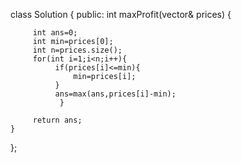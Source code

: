 class Solution {
public:
    int maxProfit(vector<int>& prices) {

    
         int ans=0;
         int min=prices[0];
         int n=prices.size();
         for(int i=1;i<n;i++){
              if(prices[i]<=min){
                  min=prices[i];
              }
              ans=max(ans,prices[i]-min);
               }
         
         return ans;
    } 
};
